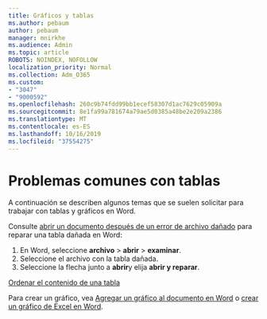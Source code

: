 ```yaml
---
title: Gráficos y tablas
ms.author: pebaum
author: pebaum
manager: mnirkhe
ms.audience: Admin
ms.topic: article
ROBOTS: NOINDEX, NOFOLLOW
localization_priority: Normal
ms.collection: Adm_O365
ms.custom:
- "3047"
- "9000592"
ms.openlocfilehash: 260c9b74fdd99bb1ecef58307d1ac7629c05909a
ms.sourcegitcommit: 8e1fa99a781674a79ae5d0385a48be2e209a2386
ms.translationtype: MT
ms.contentlocale: es-ES
ms.lasthandoff: 10/16/2019
ms.locfileid: "37554275"
---
```

# <a name="common-issues-with-tables"></a>Problemas comunes con tablas 

A continuación se describen algunos temas que se suelen solicitar para trabajar con tablas y gráficos en Word.

Consulte [abrir un documento después de un error de archivo dañado](https://support.office.com/article/47df9d48-2165-4411-a699-1786ac734bc3) para reparar una tabla dañada en Word:

 1. En Word, seleccione **archivo** > **abrir** > **examinar**.
 2. Seleccione el archivo con la tabla dañada.
 3. Seleccione la flecha junto a **abrir**y elija **abrir y reparar**.

[Ordenar el contenido de una tabla](https://support.office.com/article/F8392477-4613-49CD-ABA6-7C2E48F1D91F)

Para crear un gráfico, vea [Agregar un gráfico al documento en Word](https://support.office.com/article/ff48e3eb-5e04-4368-a39e-20df7c798932) o [crear un gráfico de Excel en Word](https://support.office.com/article/11A7D2F0-4487-4A9B-BBC6-D50916CD4A57).